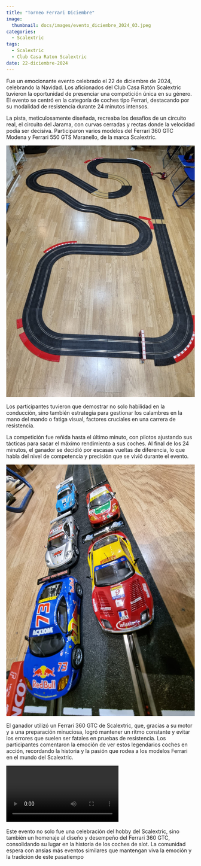 ```yaml
---
title: "Torneo Ferrari Diciembre"
image: 
  thumbnail: docs/images/evento_diciembre_2024_03.jpeg
categories:
  - Scalextric
tags:
  - Scalextric
  - Club Casa Raton Scalextric
date: 22-diciembre-2024
---
```


Fue un emocionante evento celebrado el 22 de diciembre de 2024, celebrando la Navidad. Los aficionados del Club Casa Ratón Scalextric tuvieron la oportunidad de presenciar una competición única en su género. El evento se centró en la categoría de coches tipo Ferrari, destacando por su modalidad de resistencia durante 24 minutos intensos.

La pista, meticulosamente diseñada, recreaba los desafíos de un circuito real, el circuito del Jarama, con curvas cerradas y rectas donde la velocidad podía ser decisiva. Participaron varios modelos del Ferrari 360 GTC Modena y Ferrari 550 GTS Maranello, de la marca Scalextric.

![](../docs/images/evento_diciembre_2024_01.jpeg)

Los participantes tuvieron que demostrar no solo habilidad en la conducción, sino también estrategia para gestionar los calambres en la mano del mando o fatiga visual, factores cruciales en una carrera de resistencia.

La competición fue reñida hasta el último minuto, con pilotos ajustando sus tácticas para sacar el máximo rendimiento a sus coches. Al final de los 24 minutos, el ganador se decidió por escasas vueltas de diferencia, lo que habla del nivel de competencia y precisión que se vivió durante el evento.

![](../docs/images/evento_diciembre_2024_02.jpeg)

El ganador utilizó un Ferrari 360 GTC de Scalextric, que, gracias a su motor y a una preparación minuciosa, logró mantener un ritmo constante y evitar los errores que suelen ser fatales en pruebas de resistencia. Los participantes comentaron la emoción de ver estos legendarios coches en acción, recordando la historia y la pasión que rodea a los modelos Ferrari en el mundo del Scalextric.

![](../docs/images/evento_diciembre_2024_04.mp4)

Este evento no solo fue una celebración del hobby del Scalextric, sino también un homenaje al diseño y desempeño del Ferrari 360 GTC, consolidando su lugar en la historia de los coches de slot. La comunidad espera con ansias más eventos similares que mantengan viva la emoción y la tradición de este pasatiempo

